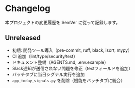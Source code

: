 # Changelog

本プロジェクトの変更履歴を SemVer に従って記録します。

## Unreleased
- 初期: 開発ツール導入（pre-commit, ruff, black, isort, mypy）
- CI 追加（lint/type/security/test）
- ドキュメント整備（AGENTS.md, .env.example）
- Slack通知が送信されない問題を修正（textフィールドを追加）
- バッチタブに当日シグナル実行を追加
- `app_today_signals.py` を削除（機能をバッチタブに統合）
